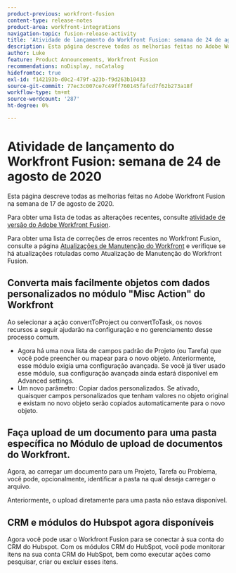 ```yaml
---
product-previous: workfront-fusion
content-type: release-notes
product-area: workfront-integrations
navigation-topic: fusion-release-activity
title: 'Atividade de lançamento do Workfront Fusion: semana de 24 de agosto de 2020'
description: Esta página descreve todas as melhorias feitas no Adobe Workfront Fusion na semana de 17 de agosto de 2020.
author: Luke
feature: Product Announcements, Workfront Fusion
recommendations: noDisplay, noCatalog
hidefromtoc: true
exl-id: f142193b-d0c2-479f-a23b-f9d263b10433
source-git-commit: 77ec3c007ce7c49ff760145fafcd7f62b273a18f
workflow-type: tm+mt
source-wordcount: '287'
ht-degree: 0%

---
```


# Atividade de lançamento do Workfront Fusion: semana de 24 de agosto de 2020

Esta página descreve todas as melhorias feitas no Adobe Workfront Fusion na semana de 17 de agosto de 2020.

Para obter uma lista de todas as alterações recentes, consulte [atividade de versão do Adobe Workfront Fusion](/help/workfront-fusion/fusion-product-releases/fusion-release-activity.md).

Para obter uma lista de correções de erros recentes no Workfront Fusion, consulte a página [Atualizações de Manutenção do Workfront](https://experienceleague.adobe.com/docs/workfront-known-issues/releases/current-updates.html?lang=pt-BR) e verifique se há atualizações rotuladas como Atualização de Manutenção do Workfront Fusion.

## Converta mais facilmente objetos com dados personalizados no módulo &quot;Misc Action&quot; do Workfront

Ao selecionar a ação convertToProject ou convertToTask, os novos recursos a seguir ajudarão na configuração e no gerenciamento desse processo comum.

* Agora há uma nova lista de campos padrão de Projeto (ou Tarefa) que você pode preencher ou mapear para o novo objeto. Anteriormente, esse módulo exigia uma configuração avançada. Se você já tiver usado esse módulo, sua configuração avançada ainda estará disponível em Advanced settings.
* Um novo parâmetro: Copiar dados personalizados. Se ativado, quaisquer campos personalizados que tenham valores no objeto original e existam no novo objeto serão copiados automaticamente para o novo objeto.

## Faça upload de um documento para uma pasta específica no Módulo de upload de documentos do Workfront.

Agora, ao carregar um documento para um Projeto, Tarefa ou Problema, você pode, opcionalmente, identificar a pasta na qual deseja carregar o arquivo.

Anteriormente, o upload diretamente para uma pasta não estava disponível.


## CRM e módulos do Hubspot agora disponíveis

Agora você pode usar o Workfront Fusion para se conectar à sua conta do CRM do Hubspot. Com os módulos CRM do HubSpot, você pode monitorar itens na sua conta CRM do HubSpot, bem como executar ações como pesquisar, criar ou excluir esses itens.
